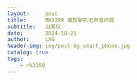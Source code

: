```yaml
---
layout:     post
title:      RK3399 偶现喇叭无声音问题
subtitle:   出库仪
date:       2024-10-21
author:     LXG
header-img: img/post-bg-smart_phone.jpg
catalog: true
tags:
    - rk3399
---
```



